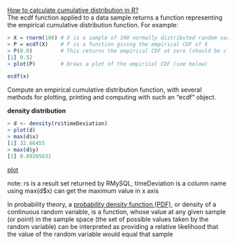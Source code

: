 [How to calculate cumulative distribution in R?](https://stats.stackexchange.com/questions/30858/how-to-calculate-cumulative-distribution-in-r)  
The ecdf function applied to a data sample returns a function representing the empirical cumulative distribution function. For example:
```r
> X = rnorm(100) # X is a sample of 100 normally distributed random variables
> P = ecdf(X)    # P is a function giving the empirical CDF of X
> P(0.0)         # This returns the empirical CDF at zero (should be close to 0.5)
[1] 0.52
> plot(P)        # Draws a plot of the empirical CDF (see below)

ecdf(x)  
```
Compute an empirical cumulative distribution function, with several methods for plotting, printing and computing
with such an “ecdf” object.

**density distribution**  
```r
> d <- density(rs$timeDeviation)  
> plot(d)    
> max(d$x)   
[1] 32.66455  
> max(d$y)  
[1] 0.09265631    
```
[plot](http://i.imgur.com/n55xe9L.png)     

note: rs is a result set returned by RMySQL, timeDeviation is a column name  
using max(d$x) can get the maximum value in x axis  

In probability theory, a [probability density function (PDF)](https://en.wikipedia.org/wiki/Probability_density_function), or density of a continuous random variable, is a function, whose value at any given sample (or point) in the sample space (the set of possible values taken by the random variable) can be interpreted as providing a relative likelihood that the value of the random variable would equal that sample 
